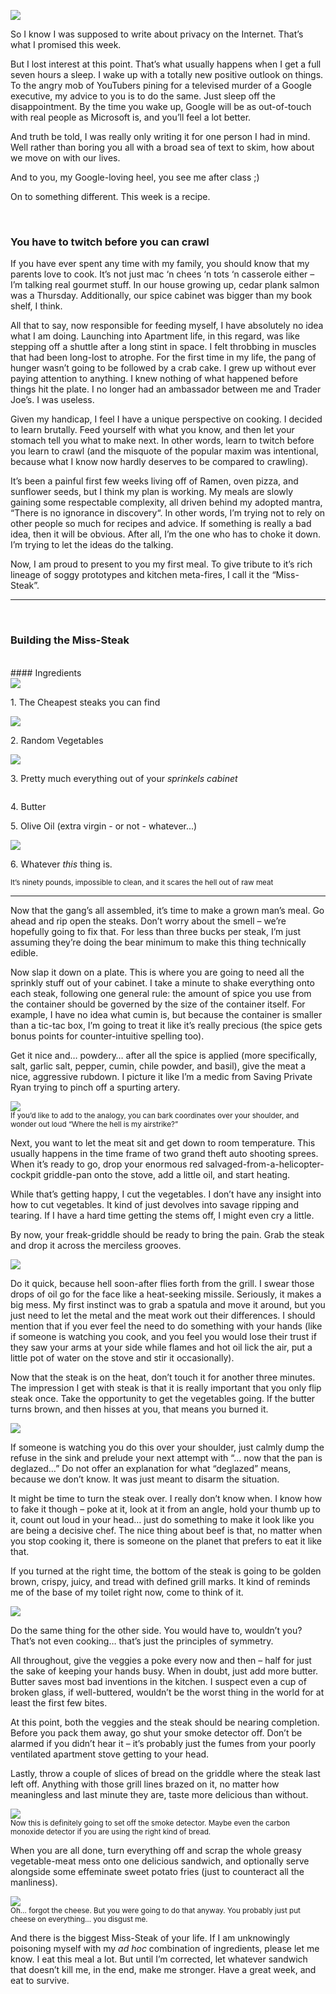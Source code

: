 <!--The Miss-Steak-->
<!--Learn to cook one of the first edible meals that has ever left my humble kitchen. Let's try not to poison ourselves with this buttery steak sandwich.-->

![](/static/img/misssteakbanner.jpg)

So I know I was supposed to write about privacy on the Internet.  That’s what I promised this week.

But I lost interest at this point.  That’s what usually happens when I get a full seven hours a sleep.  I wake up with a totally new positive outlook on things.  To the angry mob of YouTubers pining for a televised murder of a Google executive, my advice to you is to do the same.  Just sleep off the disappointment.  By the time you wake up, Google will be as out-of-touch with real people as Microsoft is, and you’ll feel a lot better.

And truth be told, I was really only writing it for one person I had in mind.  Well rather than boring you all with a broad sea of text to skim, how about we move on with our lives.

And to you, my Google-loving heel, you see me after class ;)

On to something different.  This week is a recipe.

<br>

### You have to twitch before you can crawl
If you have ever spent any time with my family, you should know that my parents love to cook.  It’s not just mac ‘n chees ‘n tots ‘n casserole either – I’m talking real gourmet stuff.  In our house growing up, cedar plank salmon was a Thursday.  Additionally, our spice cabinet was bigger than my book shelf, I think.

All that to say, now responsible for feeding myself, I have absolutely no idea what I am doing.  Launching into Apartment life, in this regard, was like stepping off a shuttle after a long stint in space.  I felt throbbing in muscles that had been long-lost to atrophe.  For the first time in my life, the pang of hunger wasn’t going to be followed by a crab cake.  I grew up without ever paying attention to anything.  I knew nothing of what happened before things hit the plate.  I no longer had an ambassador between me and Trader Joe’s.  I was useless.

Given my handicap, I feel I have a unique perspective on cooking.  I decided to learn brutally.  Feed yourself with what you know, and then let your stomach tell you what to make next.  In other words, learn to twitch before you learn to crawl (and the misquote of the popular maxim was intentional, because what I know now hardly deserves to be compared to crawling).

It’s been a painful first few weeks living off of Ramen, oven pizza, and sunflower seeds, but I think my plan is working.  My meals are slowly gaining some respectable complexity, all driven behind my adopted mantra, “There is no ignorance in discovery“.  In other words, I’m trying not to rely on other people so much for recipes and advice.  If something is really a bad idea, then it will be obvious.  After all, I’m the one who has to choke it down.  I’m trying to let the ideas do the talking.

Now, I am proud to present to you my first meal.  To give tribute to it’s rich lineage of soggy prototypes and kitchen meta-fires, I call it the “Miss-Steak”.

<hr>

<br>

### Building the Miss-Steak
<br>
#### Ingredients
<div class="row">
    <div class="col-centered col-lg-6">
        <div class="thumbnail">
        	<img src="/static/img/cheapsteaks.jpg">
            <div class="caption">
                <p>1. The Cheapest steaks you can find</p>
            </div>
        </div>
        <div class="thumbnail">
        	<img src="/static/img/randomvegetables.jpg">
            <div class="caption">
                <p>2. Random Vegetables</p>
            </div>
        </div>
        <div class="thumbnail">
        	<img src="/static/img/sprinklescabinet.jpg">
            <div class="caption">
                <p>3. Pretty much everything out of your <em>sprinkels cabinet</em></p>
            </div>
        </div>
        <div class="thumbnail">
        	<img src="">
            <div class="caption">
                <p>4. Butter</p>
                <p>5. Olive Oil (extra virgin - or not - whatever...)</p>
            </div>
        </div>
        <div class="thumbnail">
        	<img src="/static/img/skillet.jpg">
            <div class="caption">
            	<p>6. Whatever <em>this</em> thing is.</p>
            	<small>It’s ninety pounds, impossible to clean, and it scares the hell out of raw meat</small>
            </div>
        </div>
    </div>
</div>

<hr>

Now that the gang’s all assembled, it’s time to make a grown man’s meal.  Go ahead and rip open the steaks.  Don’t worry about the smell – we’re hopefully going to fix that.  For less than three bucks per steak, I’m just assuming they’re doing the bear minimum to make this thing technically edible.

Now slap it down on a plate.  This is where you are going to need all the sprinkly stuff out of your cabinet.  I take a minute to shake everything onto each steak, following one general rule: the amount of spice you use from the container should be governed by the size of the container itself.  For example, I have no idea what cumin is, but because the container is smaller than a tic-tac box, I’m going to treat it like it’s really precious (the spice gets bonus points for counter-intuitive spelling too).

Get it nice and… powdery… after all the spice is applied (more specifically, salt, garlic salt, pepper, cumin, chile powder, and basil), give the meat a nice, aggressive rubdown.  I picture it like I’m a medic from Saving Private Ryan trying to pinch off a spurting artery.

<div class="row">
    <div class="col-centered col-lg-6">
        <div class="thumbnail">
            <img src="/static/img/rubbingmeat.jpg">
            <div class="caption">
                <small>If you’d like to add to the analogy, you can bark coordinates over your shoulder, and wonder out loud “Where the hell is my airstrike?”</small>
            </div>
        </div>
    </div>
</div>

Next, you want to let the meat sit and get down to room temperature.  This usually happens in the time frame of two grand theft auto shooting sprees.  When it’s ready to go, drop your enormous red salvaged-from-a-helicopter-cockpit griddle-pan onto the stove, add a little oil, and start heating.

While that’s getting happy, I cut the vegetables.  I don’t have any insight into how to cut vegetables.  It kind of just devolves into savage ripping and tearing.  If I have a hard time getting the stems off, I might even cry a little.

By now, your freak-griddle should be ready to bring the pain.  Grab the steak and drop it across the merciless grooves.  

<div class="row">
    <div class="col-centered col-lg-6">
        <div class="thumbnail">
            <img src="/static/img/layingmeat.jpg">
            <div class="caption">
            </div>
        </div>
    </div>
</div>

Do it quick, because hell soon-after flies forth from the grill.  I swear those drops of oil go for the face like a heat-seeking missile.  Seriously, it makes a big mess.  My first instinct was to grab a spatula and move it around, but you just need to let the metal and the meat work out their differences.  I should mention that if you ever feel the need to do something with your hands (like if someone is watching you cook, and you feel you would lose their trust if they saw your arms at your side while flames and hot oil lick the air, put a little pot of water on the stove and stir it occasionally).

Now that the steak is on the heat, don’t touch it for another three minutes.  The impression I get with steak is that it is really important that you only flip steak once.  Take the opportunity to get the vegetables going.  If the butter turns brown, and then hisses at you, that means you burned it.


<div class="row">
    <div class="col-centered col-lg-6">
        <div class="thumbnail">
            <img src="/static/img/dumpingveggies.jpg">
            <div class="caption">
            </div>
        </div>
    </div>
</div>
 

If someone is watching you do this over your shoulder, just calmly dump the refuse in the sink and prelude your next attempt with “… now that the pan is deglazed…”  Do not offer an explanation for what “deglazed” means, because we don’t know.  It was just meant to disarm the situation.

It might be time to turn the steak over.  I really don’t know when.  I know how to fake it though – poke at it, look at it from an angle, hold your thumb up to it, count out loud in your head… just do something to make it look like you are being a decisive chef.  The nice thing about beef is that, no matter when you stop cooking it, there is someone on the planet that prefers to eat it like that.

If you turned at the right time, the bottom of the steak is going to be golden brown, crispy, juicy, and tread with defined grill marks.  It kind of reminds me of the base of my toilet right now, come to think of it.

<div class="row">
    <div class="col-centered col-lg-6">
        <div class="thumbnail">
            <img src="/static/img/grillingmeat.jpg">
            <div class="caption">
            </div>
        </div>
    </div>
</div>

Do the same thing for the other side. You would have to, wouldn’t you?  That’s not even cooking… that’s just the principles of symmetry.

All throughout, give the veggies a poke every now and then – half for just the sake of keeping your hands busy.  When in doubt, just add more butter.  Butter saves most bad inventions in the kitchen.  I suspect even a cup of broken glass, if well-buttered, wouldn’t be the worst thing in the world for at least the first few bites.

At this point, both the veggies and the steak should be nearing completion.  Before you pack them away, go shut your smoke detector off.  Don’t be alarmed if you didn’t hear it – it’s probably just the fumes from your poorly ventilated apartment stove getting to your head.

Lastly, throw a couple of slices of bread on the griddle where the steak last left off.  Anything with those grill lines brazed on it, no matter how meaningless and last minute they are, taste more delicious than without.

<div class="row">
    <div class="col-centered col-lg-6">
        <div class="thumbnail">
            <img src="/static/img/hotbread.jpg">
            <div class="caption">
            	<small>Now this is definitely going to set off the smoke detector. Maybe even the carbon monoxide detector if you are using the right kind of bread.</small>
            </div>
        </div>
    </div>
</div>

When you are all done, turn everything off and scrap the whole greasy vegetable-meat mess onto one delicious sandwich, and optionally serve alongside some effeminate sweet potato fries (just to counteract all the manliness).

<div class="row">
    <div class="col-centered col-lg-6">
        <div class="thumbnail">
            <img src="/static/img/forgotthecheese.jpg">
            <div class="caption">
            	<small>Oh… forgot the cheese. But you were going to do that anyway. You probably just put cheese on everything… you disgust me.</small>
            </div>
        </div>
    </div>
</div>

And there is the biggest Miss-Steak of your life.  If I am unknowingly poisoning myself with my *ad hoc* combination of ingredients, please let me know.  I eat this meal a lot.  But until I’m corrected, let whatever sandwich that doesn’t kill me, in the end, make me stronger.  Have a great week, and eat to survive.